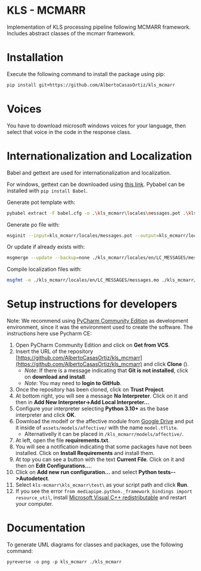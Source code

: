 # KLS - MCMARR

Implementation of KLS processing pipeline following MCMARR framework. Includes abstract classes of the mcmarr framework.

# Installation

Execute the following command to install the package using pip:

```bash
pip install git+https://github.com/AlbertoCasasOrtiz/kls_mcmarr
```

# Voices

You have to download microsoft windows voices for your language, then select that voice in the code in the response class.

# Internationalization and Localization

Babel and gettext are used for internationalization and localization.

For windows, gettext can be downloaded using [this link](https://docs.djangoproject.com/en/1.8/topics/i18n/translation/#gettext-on-windows). Pybabel can be installed with `pip install Babel`.

Generate pot template with:

```bash
pybabel extract -F babel.cfg -o .\kls_mcmarr\locales\messages.pot .\kls_mcmarr\
```

Generate po file with:

```bash
msginit --input=kls_mcmarr/locales/messages.pot --output=kls_mcmarr/locales/en/LC_MESSAGES/messages.po --locale=en_US
```

Or update if already exists with:

```bash
msgmerge --update --backup=none ./kls_mcmarr/locales/en/LC_MESSAGES/messages.po ./kls_mcmarr/locales/messages.pot
```

Compile localization files with:

```bash
msgfmt -o ./kls_mcmarr/locales/en/LC_MESSAGES/messages.mo ./kls_mcmarr/locales/en/LC_MESSAGES/messages.po
```

# Setup instructions for developers

Note: We recommend using [PyCharm Community Edition](https://www.jetbrains.com/pycharm/download/?section=windows) as development environment, since it was the environment used to create the software. The instructions here use Pycharm CE:

 1. Open PyCharm Community Edition and click on **Get from VCS**.
 2. Insert the URL of the repository [https://github.com/AlbertoCasasOrtiz/kls_mcmarr](https://github.com/AlbertoCasasOrtiz/kls_mcmarr) and click **Clone** ().
     - _Note_: If there is a message indicating that **Git is not installed**, click on **download and install**.
     - _Note_: You may need to **login to GitHub**.
 4. Once the repository has been cloned, click on **Trust Project**.
 5. At bottom right, you will see a message **No Interpreter**. Click on it and then in **Add New Interpreter->Add Local Interpreter...**
 6. Configure your interpreter selecting **Python 3.10+** as the base interpreter and click **OK**.
 7. Download the modelf or the affective module from [Google Drive](https://drive.google.com/file/d/11iVeLxNfjSg2Gp-KSy6TD7a9cLw8rEtq/view?usp=sharing) and put it inside of `assets/models/affective/` with the name `model.tflite`.
     - Alternativelly it can be placed in `/kls_mcmarr/models/affective/`.
 8. At left, open the file **requirements.txt**.
 9. You will see a notification indicating that some packages have not been installed. Click on **Install Requirements** and install them.
 10. At top you can see a button with the text **Current File**. Click on it and then on **Edit Configurations...**.
 11. Click on **Add new run configuration...** and select **Python tests-->Autodetect**.
 12. Select `kls-mcmarr\kls_mcmarr\test\` as your script path and click **Run**.
 13. If you see the error `from mediapipe.python._framework_bindings import resource_util`, install [Microsoft Visual C++ redistributable](https://learn.microsoft.com/en-us/cpp/windows/latest-supported-vc-redist?view=msvc-170#latest-microsoft-visual-c-redistributable-version) and restart your computer.

# Documentation

To generate UML diagrams for classes and packages, use the following command:

```shell
pyreverse -o png -p kls_mcmarr ./kls_mcmarr
```